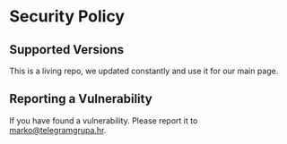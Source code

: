 # Security Policy

## Supported Versions

This is a living repo, we updated constantly and use it for our main page.

## Reporting a Vulnerability

If you have found a vulnerability. Please report it to marko@telegramgrupa.hr.
